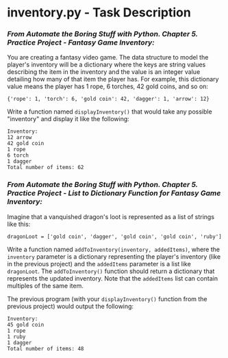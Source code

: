 # inventory.py - Task Description

### _From Automate the Boring Stuff with Python. Chapter 5. Practice Project - Fantasy Game Inventory:_

You are creating a fantasy video game. The data structure to model the player's inventory will be a dictionary where the keys are string values describing the item in the inventory and the value is an integer value detailing how many of that item the player has. For example, this dictionary value means the player has 1 rope, 6 torches, 42 gold coins, and so on:

`{'rope': 1, 'torch': 6, 'gold coin': 42, 'dagger': 1, 'arrow': 12}`

Write a function named `displayInventory()` that would take any possible "inventory" and display it like the following:

`Inventory:`<br>
`12 arrow`<br>
`42 gold coin`<br>
`1 rope`<br>
`6 torch`<br>
`1 dagger`<br>
`Total number of items: 62`

### _From Automate the Boring Stuff with Python. Chapter 5. Practice Project - List to Dictionary Function for Fantasy Game Inventory:_

Imagine that a vanquished dragon's loot is represented as a list of strings like this:

`dragonLoot = ['gold coin', 'dagger', 'gold coin', 'gold coin', 'ruby']`

Write a function named `addToInventory(inventory, addedItems)`, where the `inventory` parameter is a dictionary representing the player's inventory (like in the previous project) and the `addedItems` parameter is a list like `dragonLoot`. The `addToInventory()` function should return a dictionary that represents the updated inventory. Note that the `addedItems` list can contain multiples of the same item.

The previous program (with your `displayInventory()` function from the previous project) would output the following:

`Inventory:`<br>
`45 gold coin`<br>
`1 rope`<br>
`1 ruby`<br>
`1 dagger`<br>
`Total number of items: 48`